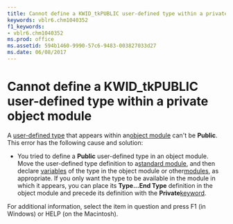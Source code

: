 ```yaml
---
title: Cannot define a KWID_tkPUBLIC user-defined type within a private object module
keywords: vblr6.chm1040352
f1_keywords:
- vblr6.chm1040352
ms.prod: office
ms.assetid: 594b1460-9990-57c6-9483-003827033d27
ms.date: 06/08/2017
---
```



# Cannot define a KWID_tkPUBLIC user-defined type within a private object module

A [user-defined type](vbe-glossary.md) that appears within an[object module](vbe-glossary.md) can't be **Public**. This error has the following cause and solution:



- You tried to define a  **Public** user-defined type in an object module. Move the user-defined type definition to a[standard module](vbe-glossary.md), and then declare [variables](vbe-glossary.md) of the type in the object module or other[modules](vbe-glossary.md), as appropriate. If you only want the type to be available in the module in which it appears, you can place its  **Type...End Type** definition in the object module and precede its definition with the **Private**[keyword](vbe-glossary.md).
    

For additional information, select the item in question and press F1 (in Windows) or HELP (on the Macintosh).

